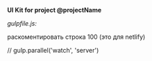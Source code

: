 **UI Kit for project @projectName**

*gulpfile.js:*

раскоментировать строка 100 (это для netlify)

// gulp.parallel('watch', 'server') 
